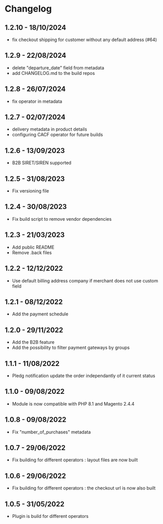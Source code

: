 # Changelog
## 1.2.10 - 18/10/2024
- fix checkout shipping for customer without any default address (#64)
## 1.2.9 - 22/08/2024
- delete "departure_date" field from metadata
- add CHANGELOG.md to the build repos
## 1.2.8 - 26/07/2024
- fix operator in metadata
## 1.2.7 - 02/07/2024
- delivery metadata in product details
- configuring CACF operator for future builds
## 1.2.6 - 13/09/2023
- B2B SIRET/SIREN supported
## 1.2.5 - 31/08/2023
- Fix versioning file
## 1.2.4 - 30/08/2023
- Fix build script to remove vendor dependencies
## 1.2.3 - 21/03/2023
- Add public README
- Remove .back files
## 1.2.2 - 12/12/2022
- Use default billing address company if merchant does not use custom field
## 1.2.1 - 08/12/2022
- Add the payment schedule
## 1.2.0 - 29/11/2022
- Add the B2B feature
- Add the possibility to filter payment gateways by groups
## 1.1.1 - 11/08/2022
- Pledg notification update the order independantly of it current status
## 1.1.0 - 09/08/2022
- Module is now compatible with PHP 8.1 and Magento 2.4.4
## 1.0.8 - 09/08/2022
- Fix "number_of_purchases" metadata
## 1.0.7 - 29/06/2022
- Fix building for different operators : layout files are now built
## 1.0.6 - 29/06/2022
- Fix building for different operators : the checkout url is now also built
## 1.0.5 - 31/05/2022
- Plugin is build for different operators

